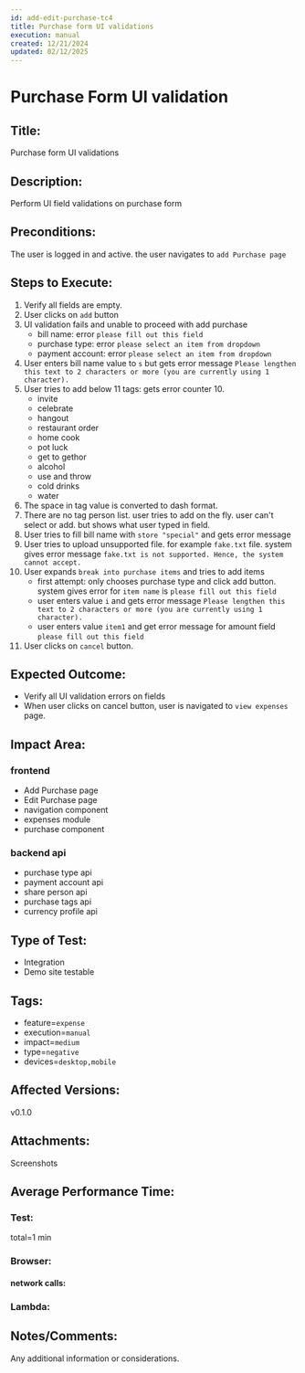 ```yaml
---
id: add-edit-purchase-tc4
title: Purchase form UI validations
execution: manual
created: 12/21/2024
updated: 02/12/2025
---
```


# Purchase Form UI validation

## Title:

Purchase form UI validations

## Description:

Perform UI field validations on purchase form

## Preconditions:

The user is logged in and active. the user navigates to `add Purchase page`

## Steps to Execute:

1. Verify all fields are empty.
2. User clicks on `add` button
3. UI validation fails and unable to proceed with add purchase
   - bill name: error `please fill out this field`
   - purchase type: error `please select an item from dropdown`
   - payment account: error `please select an item from dropdown`
4. User enters bill name value to `s` but gets error message `Please lengthen this text to 2 characters or more (you are currently using 1 character).`
5. User tries to add below 11 tags: gets error counter 10.
   - invite
   - celebrate
   - hangout
   - restaurant order
   - home cook
   - pot luck
   - get to gethor
   - alcohol
   - use and throw
   - cold drinks
   - water
6. The space in tag value is converted to dash format.
7. There are no tag person list. user tries to add on the fly. user can't select or add. but shows what user typed in field.
8. User tries to fill bill name with `store "special"` and gets error message
9. User tries to upload unsupported file. for example `fake.txt` file. system gives error message `fake.txt is not supported. Hence, the system cannot accept.`
10. User expands `break into purchase items` and tries to add items
    - first attempt: only chooses purchase type and click add button. system gives error for `item name` is `please fill out this field`
    - user enters value `i` and gets error message `Please lengthen this text to 2 characters or more (you are currently using 1 character).`
    - user enters value `item1` and get error message for amount field `please fill out this field`
11. User clicks on `cancel` button.

## Expected Outcome:

- Verify all UI validation errors on fields
- When user clicks on cancel button, user is navigated to `view expenses` page.

## Impact Area:

### frontend

- Add Purchase page
- Edit Purchase page
- navigation component
- expenses module
- purchase component

### backend api

- purchase type api
- payment account api
- share person api
- purchase tags api
- currency profile api

## Type of Test:

- Integration
- Demo site testable

## Tags:

- feature=`expense`
- execution=`manual`
- impact=`medium`
- type=`negative`
- devices=`desktop,mobile`

## Affected Versions:

v0.1.0

## Attachments:

Screenshots

## Average Performance Time:

### Test:

total=1 min

### Browser:

#### network calls:

### Lambda:

## Notes/Comments:

Any additional information or considerations.
